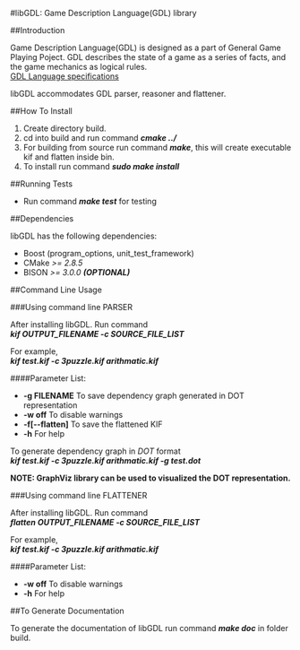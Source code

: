 #libGDL: Game Description Language(GDL) library

##Introduction

Game Description Language(GDL) is designed as a part of General Game Playing
Poject. GDL describes the state of a game as a series of facts, and the game
mechanics as logical rules.  
[GDL Language specifications](http://logic.stanford.edu/classes/cs227/2013/readings/gdl_spec.pdf)

libGDL accommodates GDL parser, reasoner and flattener. 

##How To Install

1. Create directory build.
2. cd into build and run command _**cmake ../**_
3. For building from source run command _**make**_, this will create executable kif
   and flatten inside bin.
4. To install run command _**sudo make install**_

##Running Tests

* Run command _**make test**_ for testing

##Dependencies

libGDL has the following dependencies:

* Boost (program_options, unit_test_framework)
* CMake   _>= 2.8.5_
* BISON		_>= 3.0.0	**(OPTIONAL)**_

##Command Line Usage

###Using command line PARSER

After installing libGDL. Run command  
_**kif OUTPUT_FILENAME -c SOURCE_FILE_LIST**_

For example,  
_**kif test.kif -c 3puzzle.kif arithmatic.kif**_

####Parameter List:
* **-g FILENAME**	To save dependency graph generated in DOT representation
* **-w off**  	  To disable warnings
* **-f[--flatten]** To save the flattened KIF
* **-h**          For help

To generate dependency graph in _DOT_ format  
_**kif test.kif -c 3puzzle.kif arithmatic.kif -g test.dot**_

**NOTE: GraphViz library can be used to visualized the DOT representation.**

###Using command line FLATTENER

After installing libGDL. Run command  
_**flatten OUTPUT_FILENAME -c SOURCE_FILE_LIST**_

For example,  
_**kif test.kif -c 3puzzle.kif arithmatic.kif**_

####Parameter List:
* **-w off**  To disable warnings
* **-h**      For help

##To Generate Documentation

To generate the documentation of libGDL run command **_make doc_** in folder build.
